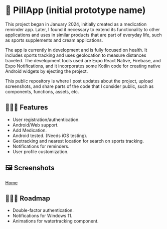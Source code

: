 
# 💊 PillApp (initial prototype name)

This project began in January 2024, initially created as a medication reminder app. Later, I found it necessary to extend its functionality to other applications and uses in similar products that are part of everyday life, such as sports supplements and cream applications.

The app is currently in development and is fully focused on health. It includes sports tracking and uses geolocation to measure distances traveled. The development tools used are Expo React Native, Firebase, and Expo Notifications, and it incorporates some Kotlin code for creating native Android widgets by ejecting the project.

This public repository is where I post updates about the project, upload screenshots, and share parts of the code that I consider public, such as components, functions, assets, etc.




## 🧑🏻‍💻 Features

- User registration/authentication.
- Android/Web support.
- Add Medication.
- Android tested. (Needs iOS testing).
- Geotracking and nearest location for search on sports tracking.
- Notifications for reminders.
- User profile customization.




## 🖼️ Screenshots

[Home](https://github.com/franigcbt/PillApp-Public/blob/main/Home_UI(registered).png)


## 🏃🏻‍♂️ Roadmap

- Double-factor authentication.
- Notifications for Windows 11.
- Animations for watertracking component.
  



